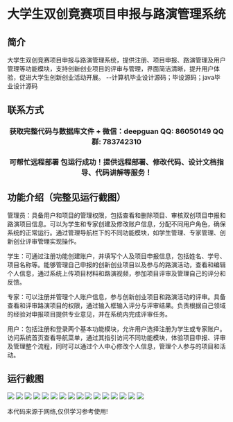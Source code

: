 <p><h1 align="center">大学生双创竟赛项目申报与路演管理系统</h1></p>

## 简介
大学生双创竞赛项目申报与路演管理系统，提供注册、项目申报、路演管理及用户管理等功能模块，支持创新创业项目的评审与管理，界面简洁清晰，提升用户体验，促进大学生创新创业活动开展。    --计算机毕业设计源码；毕设源码；java毕业设计源码


## 联系方式
<p><h3 align="center">获取完整代码与数据库文件 + 微信：deepguan QQ: 86050149 QQ群: 783742310</h3></p>
<p><h3 align="center">可帮忙远程部署 包运行成功！提供远程部署、修改代码、设计文档指导、代码讲解等服务！</h3></p>

## 功能介绍（完整见运行截图）
管理员：具备用户和项目的管理权限，包括查看和删除项目、审核双创项目申报和路演项目信息。可以为学生和专家创建及修改账户信息，分配不同用户角色，确保系统的正常运行。通过管理导航栏下的不同功能模块，如学生管理、专家管理、创新创业评审管理实现操作。

学生：可通过注册功能创建账户，并填写个人及项目申报信息，包括姓名、学号、项目名称等。能够管理自己申报的创新创业项目以及参与的路演活动，查看和编辑个人信息，通过系统上传项目材料和路演视频，参加项目评审及管理自己的评分和反馈。

专家：可以注册并管理个人账户信息，参与创新创业项目和路演活动的评审。具备查看和评审路演项目的权限，通过输入框输入评分与评审结果。负责根据自己领域的经验对申报项目提供专业意见，并在系统内完成评审任务。

用户：包括注册和登录两个基本功能模块，允许用户选择注册为学生或专家账户。访问系统首页查看导航菜单，通过其指引访问不同功能模块，体验项目申报、评审及管理整个流程，同时可以通过个人中心修改个人信息，管理个人参与的项目和活动。


## 运行截图
![](img/001.jpg)
![](img/002.jpg)
![](img/003.jpg)
![](img/004.jpg)
![](img/005.jpg)
![](img/006.jpg)
![](img/007.jpg)
![](img/008.jpg)
![](img/009.jpg)
![](img/010.jpg)
![](img/011.jpg)
![](img/012.jpg)
![](img/013.jpg)
![](img/014.jpg)
![](img/015.jpg)
![](img/016.jpg)

<p>本代码来源于网络,仅供学习参考使用!</p>
